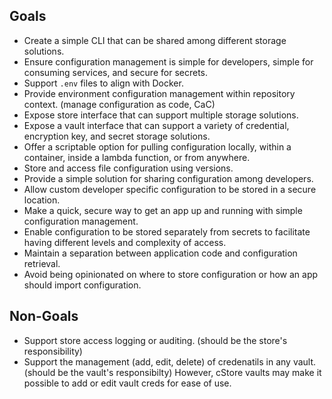 ## Goals ##

* Create a simple CLI that can be shared among different storage solutions.
* Ensure configuration management is simple for developers, simple for consuming services, and secure for secrets.
* Support `.env` files to align with Docker.
* Provide environment configuration management within repository context. (manage configuration as code, CaC)
* Expose store interface that can support multiple storage solutions.
* Expose a vault interface that can support a variety of credential, encryption key, and secret storage solutions.
* Offer a scriptable option for pulling configuration locally, within a container, inside a lambda function, or from anywhere.
* Store and access file configuration using versions.
* Provide a simple solution for sharing configuration among developers.
* Allow custom developer specific configuration to be stored in a secure location.
* Make a quick, secure way to get an app up and running with simple configuration management.
* Enable configuration to be stored separately from secrets to facilitate having different levels and complexity of access.
* Maintain a separation between application code and configuration retrieval.
* Avoid being opinionated on where to store configuration or how an app should import configuration. 

## Non-Goals ##

* Support store access logging or auditing. (should be the store's responsibility)
* Support the management (add, edit, delete) of credenatils in any vault. (should be the vault's responsibilty) However, cStore vaults may make it possible to add or edit vault creds for ease of use. 